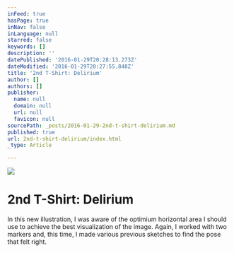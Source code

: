 ```yaml
---
inFeed: true
hasPage: true
inNav: false
inLanguage: null
starred: false
keywords: []
description: ''
datePublished: '2016-01-29T20:28:13.273Z'
dateModified: '2016-01-29T20:27:55.848Z'
title: '2nd T-Shirt: Delirium'
author: []
authors: []
publisher:
  name: null
  domain: null
  url: null
  favicon: null
sourcePath: _posts/2016-01-29-2nd-t-shirt-delirium.md
published: true
url: 2nd-t-shirt-delirium/index.html
_type: Article

---
```

![](https://the-grid-user-content.s3-us-west-2.amazonaws.com/93b85bc6-432c-451e-825f-2f32cd7e43c4.JPG)

# 2nd T-Shirt: Delirium

In this new illustration, I was aware of the optimium horizontal area I should use to achieve the best visualization of the image. Again, I worked with two markers and, this time, I made various previous sketches to find the pose that felt right.